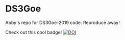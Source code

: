 # DS3Goe
Abby's repo for DS3Goe-2019 code. Reproduce away!

Check out this cool badge!
[![DOI](https://zenodo.org/badge/201901692.svg)](https://zenodo.org/badge/latestdoi/201901692)

